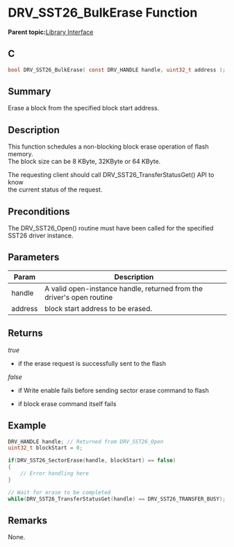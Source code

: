 # DRV\_SST26\_BulkErase Function

**Parent topic:**[Library Interface](GUID-9FCC5D93-AC38-4FA0-88B8-A6C5A9BAF6EF.md)

## C

```c
bool DRV_SST26_BulkErase( const DRV_HANDLE handle, uint32_t address );
```

## Summary

Erase a block from the specified block start address.

## Description

This function schedules a non-blocking block erase operation of flash memory.<br />The block size can be 8 KByte, 32KByte or 64 KByte.

The requesting client should call DRV\_SST26\_TransferStatusGet\(\) API to know<br />the current status of the request.

## Preconditions

The DRV\_SST26\_Open\(\) routine must have been called for the specified SST26 driver instance.

## Parameters

|Param|Description|
|-----|-----------|
|handle|A valid open-instance handle, returned from the driver's open routine|
|address|block start address to be erased.|

## Returns

*true*

-   if the erase request is successfully sent to the flash


*false*

-   if Write enable fails before sending sector erase command to flash

-   if block erase command itself fails


## Example

```c
DRV_HANDLE handle; // Returned from DRV_SST26_Open
uint32_t blockStart = 0;

if(DRV_SST26_SectorErase(handle, blockStart) == false)
{
    // Error handling here
}

// Wait for erase to be completed
while(DRV_SST26_TransferStatusGet(handle) == DRV_SST26_TRANSFER_BUSY);

```

## Remarks

None.

